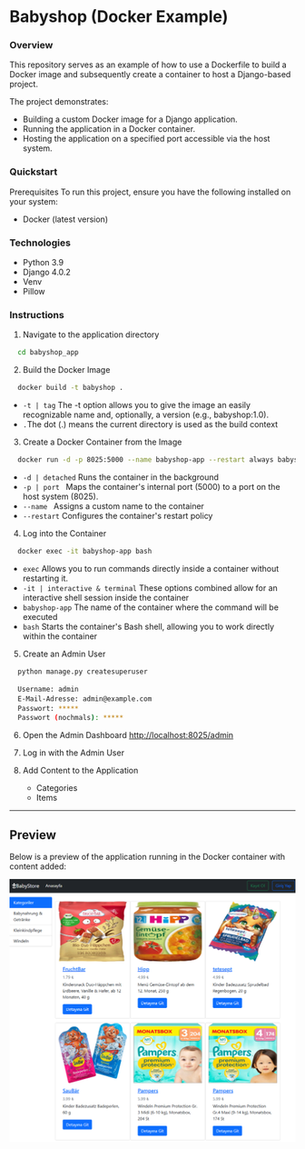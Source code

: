 # Babyshop (Docker Example)

### Overview

This repository serves as an example of how to use a Dockerfile to build a Docker image and subsequently create a container to host a Django-based project.

The project demonstrates:

- Building a custom Docker image for a Django application.
- Running the application in a Docker container.
- Hosting the application on a specified port accessible via the host system.

### Quickstart

Prerequisites
To run this project, ensure you have the following installed on your system:

- Docker (latest version)

### Technologies

- Python 3.9
- Django 4.0.2
- Venv
- Pillow

### Instructions

1. Navigate to the application directory

```bash
  cd babyshop_app
```

2. Build the Docker Image

```bash
  docker build -t babyshop .
```

- `-t | tag` The -t option allows you to give the image an easily recognizable name and, optionally, a version (e.g., babyshop:1.0).
- `.`The dot (.) means the current directory is used as the build context

3. Create a Docker Container from the Image

```bash
  docker run -d -p 8025:5000 --name babyshop-app --restart always babyshop
```

- `-d | detached` Runs the container in the background
- `-p | port ` Maps the container's internal port (5000) to a port on the host system (8025).
- `--name ` Assigns a custom name to the container
- `--restart` Configures the container's restart policy

4. Log into the Container

```bash
  docker exec -it babyshop-app bash
```

- `exec` Allows you to run commands directly inside a container without restarting it.
- `-it | interactive & terminal` These options combined allow for an interactive shell session inside the container
- `babyshop-app` The name of the container where the command will be executed
- `bash` Starts the container's Bash shell, allowing you to work directly within the container

5. Create an Admin User

```bash
  python manage.py createsuperuser
```

```bash
  Username: admin
  E-Mail-Adresse: admin@example.com
  Passwort: *****
  Passwort (nochmals): *****
```

6. Open the Admin Dashboard [http://localhost:8025/admin](http://localhost:8025/admin)

7. Log in with the Admin User

8. Add Content to the Application

   - Categories
   - Items

---

## Preview

Below is a preview of the application running in the Docker container with content added:

![Application Preview](./project_images/shop.png)
